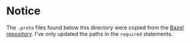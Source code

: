 # Notice

The `.proto` files found below this directory were copied from the [Bazel
repository](https://github.com/bazelbuild/bazel/tree/release-6.5.0). I've only
updated the paths in the `required` statements.


